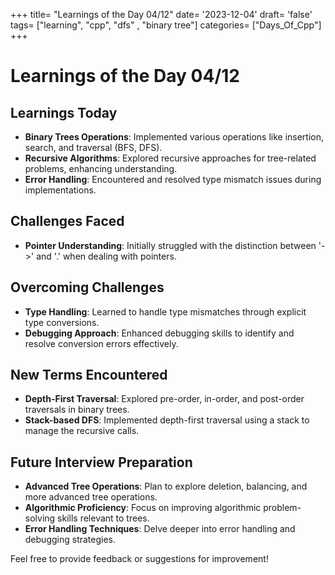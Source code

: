 +++
title= "Learnings of the Day 04/12"
date= '2023-12-04'
draft= 'false'
tags= ["learning", "cpp", "dfs" , "binary tree"]
categories= ["Days_Of_Cpp"]
+++

# Learnings of the Day 04/12

## Learnings Today 

- **Binary Trees Operations**: Implemented various operations like insertion, search, and traversal (BFS, DFS).
- **Recursive Algorithms**: Explored recursive approaches for tree-related problems, enhancing understanding.
- **Error Handling**: Encountered and resolved type mismatch issues during implementations.

## Challenges Faced

- **Pointer Understanding**: Initially struggled with the distinction between '->' and '.' when dealing with pointers.

## Overcoming Challenges

- **Type Handling**: Learned to handle type mismatches through explicit type conversions.
- **Debugging Approach**: Enhanced debugging skills to identify and resolve conversion errors effectively.

## New Terms Encountered

- **Depth-First Traversal**: Explored pre-order, in-order, and post-order traversals in binary trees.
- **Stack-based DFS**: Implemented depth-first traversal using a stack to manage the recursive calls.

## Future Interview Preparation

- **Advanced Tree Operations**: Plan to explore deletion, balancing, and more advanced tree operations.
- **Algorithmic Proficiency**: Focus on improving algorithmic problem-solving skills relevant to trees.
- **Error Handling Techniques**: Delve deeper into error handling and debugging strategies.

Feel free to provide feedback or suggestions for improvement!